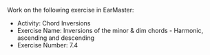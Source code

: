 Work on the following exercise in EarMaster:
- Activity: Chord Inversions
- Exercise Name: Inversions of the minor & dim chords - Harmonic, ascending and descending
- Exercise Number: 7.4
